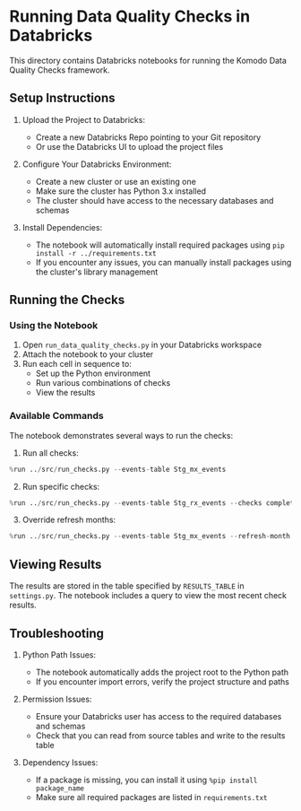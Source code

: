 # Running Data Quality Checks in Databricks

This directory contains Databricks notebooks for running the Komodo Data Quality Checks framework.

## Setup Instructions

1. Upload the Project to Databricks:
   - Create a new Databricks Repo pointing to your Git repository
   - Or use the Databricks UI to upload the project files

2. Configure Your Databricks Environment:
   - Create a new cluster or use an existing one
   - Make sure the cluster has Python 3.x installed
   - The cluster should have access to the necessary databases and schemas

3. Install Dependencies:
   - The notebook will automatically install required packages using `pip install -r ../requirements.txt`
   - If you encounter any issues, you can manually install packages using the cluster's library management

## Running the Checks

### Using the Notebook

1. Open `run_data_quality_checks.py` in your Databricks workspace
2. Attach the notebook to your cluster
3. Run each cell in sequence to:
   - Set up the Python environment
   - Run various combinations of checks
   - View the results

### Available Commands

The notebook demonstrates several ways to run the checks:

1. Run all checks:
```python
%run ../src/run_checks.py --events-table Stg_mx_events
```

2. Run specific checks:
```python
%run ../src/run_checks.py --events-table Stg_rx_events --checks completeness validity
```

3. Override refresh months:
```python
%run ../src/run_checks.py --events-table Stg_mx_events --refresh-month 2024-02 --previous-refresh-month 2024-01
```

## Viewing Results

The results are stored in the table specified by `RESULTS_TABLE` in `settings.py`. The notebook includes a query to view the most recent check results.

## Troubleshooting

1. Python Path Issues:
   - The notebook automatically adds the project root to the Python path
   - If you encounter import errors, verify the project structure and paths

2. Permission Issues:
   - Ensure your Databricks user has access to the required databases and schemas
   - Check that you can read from source tables and write to the results table

3. Dependency Issues:
   - If a package is missing, you can install it using `%pip install package_name`
   - Make sure all required packages are listed in `requirements.txt` 